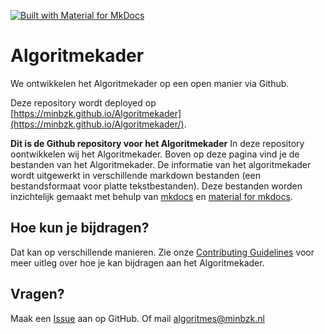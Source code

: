 [![Built with Material for MkDocs](https://img.shields.io/badge/Material_for_MkDocs-brightgreen?logo=MaterialForMkDocs&logoColor=white)](https://squidfunk.github.io/mkdocs-material/)

# Algoritmekader
We ontwikkelen het Algoritmekader op een open manier via Github. 

Deze repository wordt deployed op [https://minbzk.github.io/Algoritmekader](https://minbzk.github.io/Algoritmekader/). 

**Dit is de Github repository voor het Algoritmekader**
In deze repository oontwikkelen wij het Algoritmekader. Boven op deze pagina vind je de bestanden van het Algoritmekader. 
De informatie van het algoritmekader wordt uitgewerkt in verschillende markdown bestanden (een bestandsformaat voor platte tekstbestanden). 
Deze bestanden worden inzichtelijk gemaakt met behulp van [mkdocs](https://www.mkdocs.org/) en [material for mkdocs](https://squidfunk.github.io/mkdocs-material/).

## Hoe kun je bijdragen?
Dat kan op verschillende manieren. Zie onze [Contributing Guidelines](https://github.com/MinBZK/Algoritmekader/blob/vereisten-toevoegen/CONTRIBUTING.md) voor meer uitleg over hoe je kan bijdragen aan het Algoritmekader. 

## Vragen?
Maak een [Issue](https://github.com/MinBZK/Algoritmekader/issues) aan op GitHub. Of mail [algoritmes@minbzk.nl](mailto:algoritmes@minbzk.nl)
